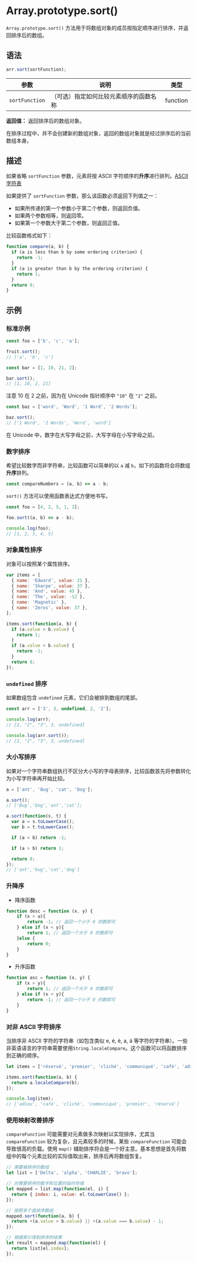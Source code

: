 # Array.prototype.sort()

`Array.prototype.sort()` 方法用于将数组对象的成员按指定顺序进行排序，并返回排序后的数组。

## 语法

```js
arr.sort(sortFunction);
```

| 参数           | 说明                                   | 类型     |
| -------------- | -------------------------------------- | -------- |
| `sortFunction` | （可选）指定如何比较元素顺序的函数名称 | function |

**返回值：** 返回排序后的数组对象。

在排序过程中，并不会创建新的数组对象，返回的数组对象就是经过排序后的当前数组本身。

## 描述

如果省略 `sortFunction` 参数，元素将按 ASCII 字符顺序的**升序**进行排列。[ASCII 字符表](http://ascii.911cha.com/)

如果提供了 `sortFunction` 参数，那么该函数必须返回下列值之一：

- 如果所传递的第一个参数小于第二个参数，则返回负值。
- 如果两个参数相等，则返回零。
- 如果第一个参数大于第二个参数，则返回正值。

比较函数格式如下：

```js
function compare(a, b) {
  if (a is less than b by some ordering criterion) {
    return -1;
  }
  if (a is greater than b by the ordering criterion) {
    return 1;
  }
  return 0;
}
```

## 示例

### 标准示例

```js
const foo = ['b', 'c', 'a'];

fruit.sort();
// ['a', 'b', 'c']
```

```js
const bar = [1, 10, 21, 2];

bar.sort();
// [1, 10, 2, 21]
```

注意 10 在 2 之前，因为在 Unicode 指针顺序中 `"10"` 在 `"2"` 之前。

```js
const baz = ['word', 'Word', '1 Word', '2 Words'];

baz.sort();
// ['1 Word', '2 Words', 'Word', 'word']
```

在 Unicode 中，数字在大写字母之前，大写字母在小写字母之前。

### 数字排序

希望比较数字而非字符串，比较函数可以简单的以 `a` 减 `b`，如下的函数将会将数组**升序**排列。

```js
const compareNumbers = (a, b) => a - b;
```

`sort()` 方法可以使用函数表达式方便地书写。

```js
const foo = [4, 2, 5, 1, 3];

foo.sort((a, b) => a - b);

console.log(foo);
// [1, 2, 3, 4, 5]
```

### 对象属性排序

对象可以按照某个属性排序。

```js
var items = [
  { name: 'Edward', value: 21 },
  { name: 'Sharpe', value: 37 },
  { name: 'And', value: 45 },
  { name: 'The', value: -12 },
  { name: 'Magnetic' },
  { name: 'Zeros', value: 37 },
];

items.sort(function(a, b) {
  if (a.value > b.value) {
    return 1;
  }
  if (a.value < b.value) {
    return -1;
  }
  return 0;
});
```

### `undefined` 排序

如果数组包含 `undefined` 元素，它们会被排到数组的尾部。

```js
const arr = ['3', 3, undefined, 2, '2'];

console.log(arr);
// [2, "2", "3", 3, undefined]

console.log(arr.sort());
// [2, "2", "3", 3, undefined]
```

### 大小写排序

如果对一个字符串数组执行不区分大小写的字母表排序，比较函数首先将参数转化为小写字符串再开始比较。

```js
a = ['ant', 'Bug', 'cat', 'Dog'];

a.sort();
// ['Bug','Dog','ant','cat'];

a.sort(function(s, t) {
  var a = s.toLowerCase();
  var b = t.toLowerCase();

  if (a < b) return -1;

  if (a > b) return 1;

  return 0;
});
// ['ant','bug','cat','dog']
```

### 升降序

- 降序函数

```js
function desc = function (x, y) {
    if (x > u){
        return -1; // 返回一个小于 0 的数即可
    } else if (x < y){
        return 1; // 返回一个大于 0 的数即可
    }else {
        return 0;
    }
}
```

- 升序函数

```js
function asc = function (x, y) {
    if (x > y){
        return 1; // 返回一个大于 0 的数即可
    } else if (x < y){
        return -1; // 返回一个小于 0 的数即可
    }
}
```

### 对非 ASCII 字符排序

当排序非 ASCII 字符的字符串（如包含类似 e, é, è, a, ä 等字符的字符串）。一些非英语语言的字符串需要使用`String.localeCompare`。这个函数可以将函数排序到正确的顺序。

```js
let items = ['réservé', 'premier', 'cliché', 'communiqué', 'café', 'adieu'];

items.sort(function(a, b) {
  return a.localeCompare(b);
});

console.log(item);
// ['adieu', 'café', 'cliché', 'communiqué', 'premier', 'réservé']
```

### 使用映射改善排序

`compareFunction` 可能需要对元素做多次映射以实现排序，尤其当 `compareFunction` 较为复杂，且元素较多的时候，某些 `compareFunction` 可能会导致很高的负载。使用 `map()` 辅助排序将会是一个好主意。基本思想是首先将数组中的每个元素比较的实际值取出来，排序后再将数组恢复。

```js
// 需要被排序的数组
let list = ['Delta', 'alpha', 'CHARLIE', 'bravo'];

// 对需要排序的数字和位置的临时存储
let mapped = list.map(function(el, i) {
  return { index: i, value: el.toLowerCase() };
});

// 按照多个值排序数组
mapped.sort(function(a, b) {
  return +(a.value > b.value) || +(a.value === b.value) - 1;
});

// 根据索引得到排序的结果
let result = mapped.map(function(el) {
  return list[el.index];
});
```

